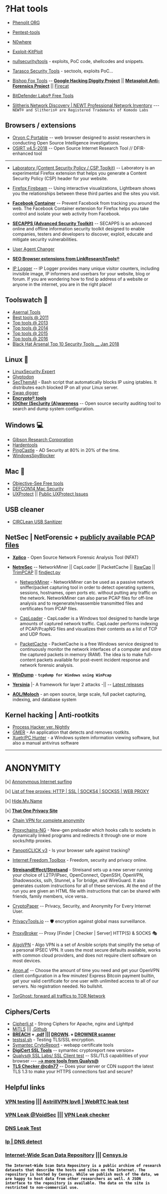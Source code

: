 # ?Hat tools
- [Phenolit ORG](http://www.phenoelit.org/fr/tools.html)
- [Pentest-tools](https://pentest-tools.com) 
- [N0where](https://n0where.net/best-cybersecurity-tools/)
- [Exploit-KitPloit](https://exploit.kitploit.com) 
- [nullsecurity/tools](http://nullsecurity.net/tools.html) - exploits, PoC code, shellcodes and snippets.
- [Tarasco Security Tools](http://www.tarasco.org/security/tools.html) - sectools, exploits PoC...
- [Bishop Fox Tools](https://www.bishopfox.com/resources/tools) -- **[Google Hacking Diggity Project](https://www.bishopfox.com/resources/tools/google-hacking-diggity)** || **[Metasploit Anti-Forensics Project](https://www.bishopfox.com/resources/tools/other-free-tools/mafia)** || [Firecat](https://www.bishopfox.com/resources/tools/other-free-tools/firecat)  

- [BitDefender Labs®  Free Tools](https://labs.bitdefender.com/category/free-tools) 

- [Slitheris Network Discovery | NEWT Professional Network Inventory](http://www.komodolabs.com) --- `NEWT® and Slitheris® are Registered Trademarks of Komodo Labs` 

## Browsers / extensions 
- [Oryon C Portable](https://sourceforge.net/projects/oryon-osint-browser) --  web browser designed to assist researchers in conducting Open Source Intelligence investigations.
- [OSIRT v4.5-2018](http://osirtbrowser.com/get-osirt) -- Open Source Internet Research Tool // DFIR-enhanced tool  

*** 

- [Laboratory (Content Security Policy / CSP Toolkit)](https://addons.mozilla.org/en-US/firefox/addon/laboratory-by-mozilla) -- Laboratory is an experimental Firefox extension that helps you generate a Content Security Policy (CSP) header for your website.

- [Firefox Firebeam](https://addons.mozilla.org/en-US/firefox/addon/lightbeam) -- Using interactive visualizations, Lightbeam shows you the relationships between these third parties and the sites you visit.

- **[Facebook Container](https://addons.mozilla.org/en-US/firefox/addon/facebook-container)** -- Prevent Facebook from tracking you around the web. The Facebook Container extension for Firefox helps you take control and isolate your web activity from Facebook.

- **[SECAPPS (Advanced Security Toolkit)](https://secapps.com)** -- SECAPPS is an advanced online and offline information security toolkit designed to enable companies, testers and developers to discover, exploit, educate and mitigate security vulnerabilities.
- [User Agent Changer](https://addons.mozilla.org/en-US/firefox/addon/changer-user-agent) 
- **[SEO Browser extensions from LinkResearchTools® ](https://www.linkresearchtools.com/try/seo-browser-extensions)**
- [IP Logger](https://iplogger.org) -- IP Logger provides many unique visitor counters, including invisible image, IP informers and userbars for your website, blog or forum. If you are wondering how to find ip address of a website or anyone in the internet, you are in the right place!



## Toolswatch 🔧
 - [Asernal Tools](https://github.com/toolswatch/blackhat-arsenal-tools)
 - [Best tools @ 2011](http://www.toolswatch.org/wp-content/uploads/2012/02/ToolsWatch_BestTools_Report_2011.pdf) 
 - [Top tools @ 2013](http://www.toolswatch.org/2013/12/2013-top-security-tools-as-voted-by-toolswatch-org-readers/)
 - [Top tools @ 2014](http://www.toolswatch.org/2015/01/2014-top-security-tools-as-voted-by-toolswatch-org-readers/)
 - [Top tools @ 2015](http://www.toolswatch.org/2016/02/2015-top-security-tools-as-voted-by-toolswatch-org-readers/)
 - [Top tools @ 2016](http://www.toolswatch.org/2017/02/2016-top-security-tools-as-voted-by-toolswatch-org-readers/)
 - [Black Hat Arsenal Top 10 Security Tools __ Jan 2018](http://www.toolswatch.org/2018/01/black-hat-arsenal-top-10-security-tools)

## Linux 🐚
 - [LinuxSecurity.Expert](https://linuxsecurity.expert/security-tools/top-100)
 - [Glyptodon](http://blog.sevagas.com/?-Glyptodon-) 
 - [SecThemAll](https://secthemall.com/) - Bash script that automatically blocks IP using iptables. It distributes each blocked IP on all your Linux server.
 - [Swap digger](https://github.com/sevagas/swap_digger) 
 - **[Encrypto® tools](https://www.encripto.no/en/downloads-2/tools)** 
 - **[(Ot)her (Sec)urity (A)wareness](https://github.com/trimstray/otseca)** -- Open source security auditing tool to search and dump system configuration.
 
## Windows 💻
 - [Gibson Research Corporation](https://www.grc.com/freepopular.htm)
 - [Hardentools](https://github.com/securitywithoutborders/hardentools)
 - [PingCastle](https://www.pingcastle.com/) - AD Security at 80% in 20% of the time.
 - [WindowsSpyBlocker](https://github.com/crazy-max/WindowsSpyBlocker) 

## Mac 🍎
- [Objective-See Free tools](https://objective-see.com/products.html) 
- [DEFCON14 Mac Security](https://www.defcon.org/images/defcon-14/dc-14-presentations/DC-14-Edge-Security.pdf) 
- [UXProtect](https://digitasecurity.com/product/uxprotect) || [Public UXProtect Issues](https://github.com/DigitaSecurity/UXProtect-Issues/issues) 

## USB cleaner
- [CIRCLean USB Sanitizer](https://github.com/Rafiot/KittenGroomer)


## NetSec | NetForensic + [publicly available PCAP files](http://www.netresec.com/?page=PcapFiles) 

- **[Xplico](https://www.xplico.org/download)** - Open Source Network Forensic Analysis Tool (NFAT) 
- **[NetreSec](http://www.netresec.com/?page=Blog)** -- NetworkMiner || CapLoader || PacketCache || [RawCap](http://www.netresec.com/?page=RawCap) || [TrimPCAP](http://www.netresec.com/?page=TrimPCAP) || [findject.py](http://www.netresec.com/?page=findject)
  + [NetworkMiner](http://www.netresec.com/?page=Networkminer) - NetworkMiner can be used as a passive network sniffer/packet capturing tool in order to detect operating systems, sessions, hostnames, open ports etc. without putting any traffic on the network. NetworkMiner can also parse PCAP files for off-line analysis and to regenerate/reassemble transmitted files and certificates from PCAP files.
   
  + [CapLoader](http://www.netresec.com/?page=CapLoader) - CapLoader is a Windows tool designed to handle large amounts of captured network traffic. CapLoader performs indexing of PCAP/PcapNG files and visualizes their contents as a list of TCP and UDP flows. 
   
  + [PacketCache](http://www.netresec.com/?page=PacketCache) - PacketCache is a free Windows service designed to continuously monitor the network interfaces of a computer and store the captured packets in memory (RAM). The idea is to make full-content packets available for post-event incident response and network forensic analysis.


- **[WinDump](https://www.winpcap.org/windump/docs/manual.htm)** - **`tcpdump for Windows using WinPcap`**
- **[Yersinia](http://www.yersinia.net/attacks.htm)** |- A framework for layer 2 attacks -|| -- [Latest releases](https://github.com/tomac/yersinia/releases) 

- **[AOL/Moloch](https://github.com/aol/moloch)** - an open source, large scale, full packet capturing, indexing, and database system

## Kernel hacking | Anti-rootkits 
- [Process Hacker ver. Nightly](https://wj32.org/processhacker/nightly.php) 
- [GMER](http://www.gmer.net) - An application that detects and removes rootkits.   
- [Xuetr/PC Hunter](http://www.xuetr.com/?p=191) - a Windows system information viewing software, but also a manual antivirus software 


*** 
  
# ANONYMITY
[x] [Annonymous Internet surfing](http://www.proxies.by/proxy/howto.htm)

[x] [List of free proxies: HTTP | SSL | SOCKS4 | SOCKS5 | WEB PROXY](http://iceproxy.net) 

[x] [Hide.My.Name](https://hidemy.name/en/proxy-list)

[x] **[That One Privacy Site](https://thatoneprivacysite.net)**

 + [Chain VPN for complete anonymity](https://null-byte.wonderhowto.com/how-to/chain-vpns-for-complete-anonymity-0131368/)
 + [Proxychains-NG](https://github.com/rofl0r/proxychains-ng) - New-gen preloader which hooks calls to sockets in dynamically linked programs and redirects it through one or more socks/http proxies.
 + [PanoptiCLICK v3](https://panopticlick.eff.org/) - Is your browser safe against tracking?
 + [Internet Freedom Toolbox](https://toolbox.bof.nl) - Freedom, security and privacy online. 
 + **[StreisandEffect/Stretsand](https://github.com/StreisandEffect/streisand)** - Streisand sets up a new server running your choice of L2TP/IPsec, OpenConnect, OpenSSH, OpenVPN, Shadowsocks, sslh, Stunnel, a Tor bridge, and WireGuard. It also generates custom instructions for all of these services. At the end of the run you are given an HTML file with instructions that can be shared with friends, family members, vice versa..
 + [CryptoPaper](https://github.com/cryptoseb/CryptoPaper) -- Privacy, Security, and Anonymity For Every Internet User.
 + [PrivacyTools.io](https://github.com/privacytoolsIO/privacytools.io) -- 🛡️ encryption against global mass surveillance.
 + [ProxyBroker](https://github.com/constverum/ProxyBroker) -- Proxy [Finder | Checker | Server] HTTP(S) & SOCKS 🎭


+ [AlgoVPN](https://github.com/trailofbits/algo) - Algo VPN is a set of Ansible scripts that simplify the setup of a personal IPSEC VPN. It uses the most secure defaults available, works with common cloud providers, and does not require client software on most devices.
+ [Anon.af](https://anon.af) -- Choose the amount of time you need and get your OpenVPN client configuration in a few minutes! Express Bitcoin payment builtin, get your valid certificate for one user with unlimited access to all of our servers. No registration needed. No bullshit.

+ [TorGhost: forward all traffics to TOR Network](https://hackpuntes.com/torghost-reenvia-todo-el-trafico-a-la-red-tor)  
 
 
## Ciphers/Certs 
- [Cipherli.st](https://cipherli.st) - Strong Ciphers for Apache, nginx and Lighttpd
- [MiTLS](https://mitls.org/pages/attacks) ||| [.Github](https://github.com/mitls)
- **[BREACH](https://github.com/nealharris/BREACH) + [.pdf](https://tom.vg/papers/heist_blackhat2016.pdf) ||| [DROWN](https://drownattack.com/top-sites.html). + [DROWNER scanner](https://github.com/nimia/public_drown_scanner)**
- [testssl.sh](https://testssl.sh) - Testing TLS/SSL encryption.
- [Symantec CrytoReport](https://cryptoreport.websecurity.symantec.com/checker) - webapp certificate tools 
- **[DigiCert SSL Tools](https://ssltools.digicert.com/checker)** -- symantec cryptoreport new version+ 
- [Qualys@ SSL Labs/ SSL Client test](https://www.ssllabs.com/ssltest/viewMyClient.html) -- SSL/TLS capabilities of your browser --- **[--> more tools from Qualys@](https://www.ssllabs.com/projects/index.html)** 
- **[TLS Checker @cdn77](https://www.cdn77.com/tls-test)** -- Does your server or CDN support the latest TLS 1.3 to make your HTTPS connections fast and secure?

## Helpful links
### [VPN testing](https://vpntesting.info/index.html) ||| [AstrillVPN Ipv6 | WebRTC leak test](https://www.astrill.com/vpn-leak-test) 
### [VPN Leak @VoidSec](https://voidsec.com/vpn-leak) ||| [VPN Leak checker](https://ip.voidsec.com)
 
### [DNS Leak Test](https://www.dnsleaktest.com) 
### [Ip | DNS detect](https://ipleak.net) 

### [Internet-Wide Scan Data Repository](https://scans.io) ||| [Censys.io](https://censys.io) 
**```The Internet-Wide Scan Data Repository is a public archive of research datasets that describe the hosts and sites on the Internet. The repository is hosted by Censys. While we publish much of the data, we are happy to host data from other researchers as well. A JSON interface to the repository is available. The data on the site is restricted to non-commercial use.```**


